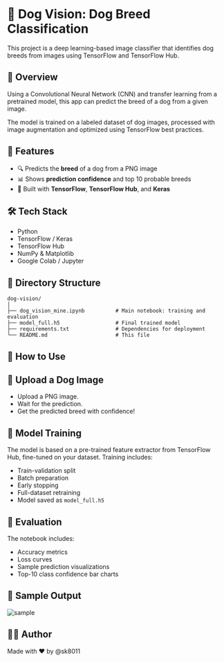
# 🐶 Dog Vision: Dog Breed Classification

This project is a deep learning-based image classifier that identifies dog breeds from images using TensorFlow and TensorFlow Hub.

## 📌 Overview

Using a Convolutional Neural Network (CNN) and transfer learning from a pretrained model, this app can predict the breed of a dog from a given image.

The model is trained on a labeled dataset of dog images, processed with image augmentation and optimized using TensorFlow best practices.

## 🧠 Features

- 🔍 Predicts the **breed** of a dog from a PNG image
- 📊 Shows **prediction confidence** and top 10 probable breeds
- 🧠 Built with **TensorFlow**, **TensorFlow Hub**, and **Keras**

## 🛠️ Tech Stack

- Python
- TensorFlow / Keras
- TensorFlow Hub
- NumPy & Matplotlib
- Google Colab / Jupyter

## 📁 Directory Structure

```
dog-vision/
│
├── dog_vision_mine.ipynb          # Main notebook: training and evaluation
├── model_full.h5                  # Final trained model
├── requirements.txt               # Dependencies for deployment
└── README.md                      # This file
```

## 🚀 How to Use

## 📸 Upload a Dog Image

- Upload a PNG image.
- Wait for the prediction.
- Get the predicted breed with confidence!

## 🔬 Model Training

The model is based on a pre-trained feature extractor from TensorFlow Hub, fine-tuned on your dataset. Training includes:

- Train-validation split
- Batch preparation
- Early stopping
- Full-dataset retraining
- Model saved as `model_full.h5`

## 🧪 Evaluation

The notebook includes:

- Accuracy metrics
- Loss curves
- Sample prediction visualizations
- Top-10 class confidence bar charts
  

## 🐾 Sample Output

![sample](docs/sample_prediction.png)

## 👨‍💻 Author

Made with ❤️ by @sk8011
